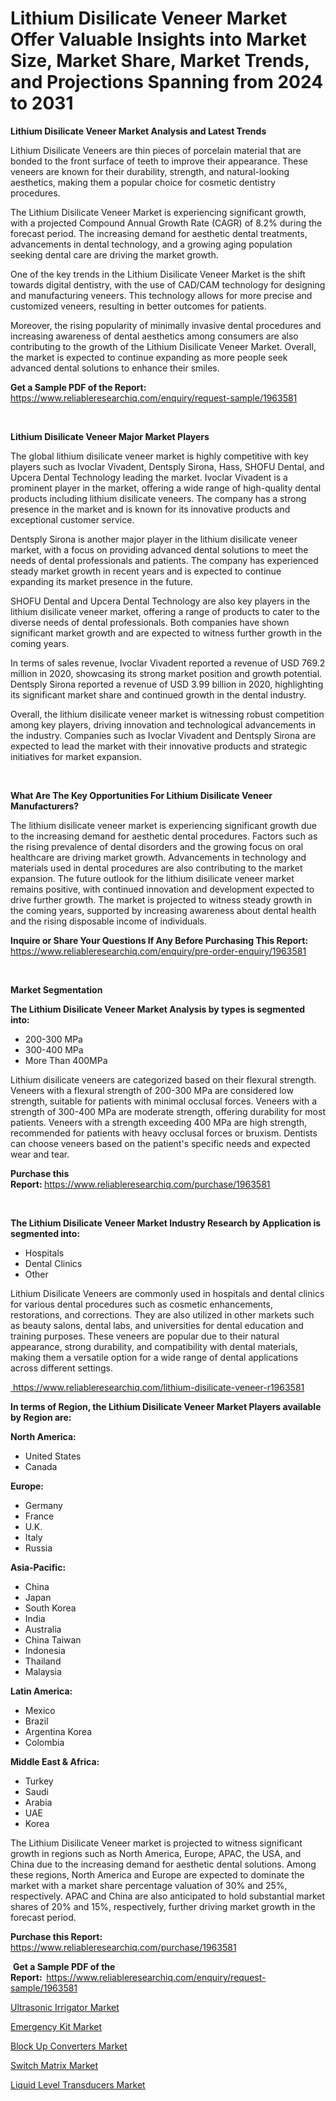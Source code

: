 <p><h1>Lithium Disilicate Veneer Market Offer Valuable Insights into Market Size, Market Share, Market Trends, and Projections Spanning from 2024 to 2031</h1></p><p><strong>Lithium Disilicate Veneer Market Analysis and Latest Trends</strong></p>
<p><p>Lithium Disilicate Veneers are thin pieces of porcelain material that are bonded to the front surface of teeth to improve their appearance. These veneers are known for their durability, strength, and natural-looking aesthetics, making them a popular choice for cosmetic dentistry procedures.</p><p>The Lithium Disilicate Veneer Market is experiencing significant growth, with a projected Compound Annual Growth Rate (CAGR) of 8.2% during the forecast period. The increasing demand for aesthetic dental treatments, advancements in dental technology, and a growing aging population seeking dental care are driving the market growth.</p><p>One of the key trends in the Lithium Disilicate Veneer Market is the shift towards digital dentistry, with the use of CAD/CAM technology for designing and manufacturing veneers. This technology allows for more precise and customized veneers, resulting in better outcomes for patients.</p><p>Moreover, the rising popularity of minimally invasive dental procedures and increasing awareness of dental aesthetics among consumers are also contributing to the growth of the Lithium Disilicate Veneer Market. Overall, the market is expected to continue expanding as more people seek advanced dental solutions to enhance their smiles.</p></p>
<p><strong>Get a Sample PDF of the Report:&nbsp;</strong> <a href="https://www.reliableresearchiq.com/enquiry/request-sample/1963581">https://www.reliableresearchiq.com/enquiry/request-sample/1963581</a></p>
<p>&nbsp;</p>
<p><strong>Lithium Disilicate Veneer Major Market Players</strong></p>
<p><p>The global lithium disilicate veneer market is highly competitive with key players such as Ivoclar Vivadent, Dentsply Sirona, Hass, SHOFU Dental, and Upcera Dental Technology leading the market. Ivoclar Vivadent is a prominent player in the market, offering a wide range of high-quality dental products including lithium disilicate veneers. The company has a strong presence in the market and is known for its innovative products and exceptional customer service.</p><p>Dentsply Sirona is another major player in the lithium disilicate veneer market, with a focus on providing advanced dental solutions to meet the needs of dental professionals and patients. The company has experienced steady market growth in recent years and is expected to continue expanding its market presence in the future.</p><p>SHOFU Dental and Upcera Dental Technology are also key players in the lithium disilicate veneer market, offering a range of products to cater to the diverse needs of dental professionals. Both companies have shown significant market growth and are expected to witness further growth in the coming years.</p><p>In terms of sales revenue, Ivoclar Vivadent reported a revenue of USD 769.2 million in 2020, showcasing its strong market position and growth potential. Dentsply Sirona reported a revenue of USD 3.99 billion in 2020, highlighting its significant market share and continued growth in the dental industry.</p><p>Overall, the lithium disilicate veneer market is witnessing robust competition among key players, driving innovation and technological advancements in the industry. Companies such as Ivoclar Vivadent and Dentsply Sirona are expected to lead the market with their innovative products and strategic initiatives for market expansion.</p></p>
<p>&nbsp;</p>
<p><strong>What Are The Key Opportunities For Lithium Disilicate Veneer Manufacturers?</strong></p>
<p><p>The lithium disilicate veneer market is experiencing significant growth due to the increasing demand for aesthetic dental procedures. Factors such as the rising prevalence of dental disorders and the growing focus on oral healthcare are driving market growth. Advancements in technology and materials used in dental procedures are also contributing to the market expansion. The future outlook for the lithium disilicate veneer market remains positive, with continued innovation and development expected to drive further growth. The market is projected to witness steady growth in the coming years, supported by increasing awareness about dental health and the rising disposable income of individuals.</p></p>
<p><strong>Inquire or Share Your Questions If Any Before Purchasing This Report:</strong> <a href="https://www.reliableresearchiq.com/enquiry/pre-order-enquiry/1963581">https://www.reliableresearchiq.com/enquiry/pre-order-enquiry/1963581</a></p>
<p>&nbsp;</p>
<p><strong>Market Segmentation</strong></p>
<p><strong>The Lithium Disilicate Veneer Market Analysis by types is segmented into:</strong></p>
<p><ul><li>200-300 MPa</li><li>300-400 MPa</li><li>More Than 400MPa</li></ul></p>
<p><p>Lithium disilicate veneers are categorized based on their flexural strength. Veneers with a flexural strength of 200-300 MPa are considered low strength, suitable for patients with minimal occlusal forces. Veneers with a strength of 300-400 MPa are moderate strength, offering durability for most patients. Veneers with a strength exceeding 400 MPa are high strength, recommended for patients with heavy occlusal forces or bruxism. Dentists can choose veneers based on the patient's specific needs and expected wear and tear.</p></p>
<p><strong>Purchase this Report:&nbsp;</strong><a href="https://www.reliableresearchiq.com/purchase/1963581">https://www.reliableresearchiq.com/purchase/1963581</a></p>
<p>&nbsp;</p>
<p><strong>The Lithium Disilicate Veneer Market Industry Research by Application is segmented into:</strong></p>
<p><ul><li>Hospitals</li><li>Dental Clinics</li><li>Other</li></ul></p>
<p><p>Lithium Disilicate Veneers are commonly used in hospitals and dental clinics for various dental procedures such as cosmetic enhancements, restorations, and corrections. They are also utilized in other markets such as beauty salons, dental labs, and universities for dental education and training purposes. These veneers are popular due to their natural appearance, strong durability, and compatibility with dental materials, making them a versatile option for a wide range of dental applications across different settings.</p></p>
<p><a href="https://www.reliableresearchiq.com/lithium-disilicate-veneer-r1963581">&nbsp;https://www.reliableresearchiq.com/lithium-disilicate-veneer-r1963581</a></p>
<p><strong>In terms of Region, the Lithium Disilicate Veneer Market Players available by Region are:</strong></p>
<p>
    <p> <strong> North America: </strong>
        <ul>
            <li>United States</li>
            <li>Canada</li>
        </ul>
        </p> 
    <p> <strong> Europe: </strong>
        <ul>
            <li>Germany</li>
            <li>France</li>
            <li>U.K.</li>
            <li>Italy</li>
            <li>Russia</li>
        </ul>
        </p> 
    <p> <strong> Asia-Pacific: </strong>
        <ul>
            <li>China</li>
            <li>Japan</li>
            <li>South Korea</li>
            <li>India</li>
            <li>Australia</li>
            <li>China Taiwan</li>
            <li>Indonesia</li>
            <li>Thailand</li>
            <li>Malaysia</li>
        </ul>
        </p> 
    <p> <strong> Latin America: </strong>
        <ul>
            <li>Mexico</li>
            <li>Brazil</li>
            <li>Argentina Korea</li>
            <li>Colombia</li>
        </ul>
        </p> 
    <p> <strong> Middle East & Africa: </strong>
        <ul>
            <li>Turkey</li>
            <li>Saudi</li>
            <li>Arabia</li>
            <li>UAE</li>
            <li>Korea</li>
        </ul>
    </p>
    </p>
<p><p>The Lithium Disilicate Veneer market is projected to witness significant growth in regions such as North America, Europe, APAC, the USA, and China due to the increasing demand for aesthetic dental solutions. Among these regions, North America and Europe are expected to dominate the market with a market share percentage valuation of 30% and 25%, respectively. APAC and China are also anticipated to hold substantial market shares of 20% and 15%, respectively, further driving market growth in the forecast period.</p></p>
<p><strong>Purchase this Report: </strong><a href="https://www.reliableresearchiq.com/purchase/1963581">https://www.reliableresearchiq.com/purchase/1963581</a></p>
<p>&nbsp;<strong>Get a Sample PDF of the Report:&nbsp;&nbsp;</strong><a href="https://www.reliableresearchiq.com/enquiry/request-sample/1963581">https://www.reliableresearchiq.com/enquiry/request-sample/1963581</a></p>
<p><strong></strong></p>
<p><p><a href="https://github.com/qndifksd5/Market-Research-Report-List-1/blob/main/ultrasonic-irrigator-market.md">Ultrasonic Irrigator Market</a></p><p><a href="https://github.com/JameTravis/Market-Research-Report-List-6/blob/main/emergency-kit-market.md">Emergency Kit Market</a></p><p><a href="https://medium.com/@lottierunte68/block-up-converters-market-research-report-includes-analysis-on-market-size-share-and-growth-rate-876a00fdf1f6">Block Up Converters Market</a></p><p><a href="https://medium.com/@codystark63/exploring-switch-matrix-market-dynamics-global-trends-and-future-growth-prospects-2024-2031-0f7718b4669a">Switch Matrix Market</a></p><p><a href="https://medium.com/@presleybode/navigating-the-global-liquid-level-transducers-market-landscape-trends-forecasts-and-impact-677c312a75fe">Liquid Level Transducers Market</a></p></p>